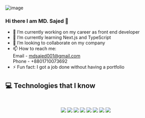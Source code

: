 ![image](https://user-images.githubusercontent.com/88303322/217549678-18a6492b-6b28-472b-837d-4302172dbbda.png)


### Hi there I am MD. Sajed 👋


- 🔭 I’m currently working on my career as front end developer
- 🌱 I’m currently learning Next.js and TypeScript
- 👯 I’m looking to collaborate on my company
- 📫 How to reach me: <br/>
  Email - mdsajed001@gmail.com <br/>
  Phone - +8801710073692
- ⚡ Fun fact: I got a job done without having a portfolio 
## :computer: Technologies that I know
<br>
<p align="center">
<img src="https://github.com/mir-hussain/mir-hussain/blob/main/images/icons/HTML.png"/>
<img src="https://github.com/mir-hussain/mir-hussain/blob/main/images/icons/css.png"/>
<img src="https://github.com/mir-hussain/mir-hussain/blob/main/images/icons/JavaScript.png"/>
<img src="https://github.com/mir-hussain/mir-hussain/blob/main/images/icons/react.png"/>
<img src="https://github.com/mir-hussain/mir-hussain/blob/main/images/icons/tailwind.png"/>
<img src="https://github.com/mir-hussain/mir-hussain/blob/main/images/icons/Bootsrap.png"/>
<img src="https://github.com/mir-hussain/mir-hussain/blob/main/images/icons/node.png"/>
<img src="https://github.com/mir-hussain/mir-hussain/blob/main/images/icons/express.png"/>
</p><br/>
